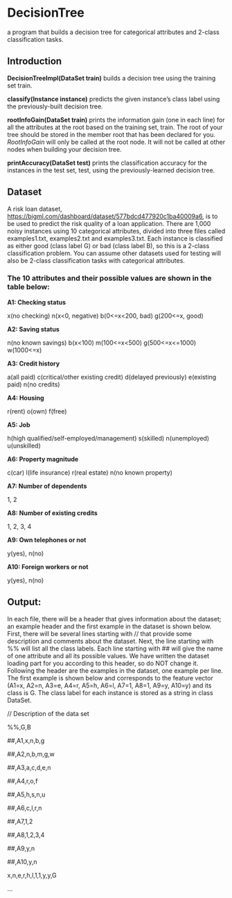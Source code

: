 # DecisionTree
a program that builds a decision tree for categorical attributes and 2-class classification tasks.

## Introduction

**DecisionTreeImpl(DataSet train)** builds a decision tree using the training set train.

**classify(Instance instance)** predicts the given instance’s class label using the previously-built decision tree.

**rootInfoGain(DataSet train)** prints the information gain (one in each line) for all the attributes at the root based on the training set, train. The root of your tree should be stored in the member root that has been declared for you. *RootInfoGain* will only be called at the root node. It will not be called at other nodes when building your decision tree.

**printAccuracy(DataSet test)** prints the classification accuracy for the instances in the test set, test, using the previously-learned decision tree.

## Dataset
A risk loan dataset, https://bigml.com/dashboard/dataset/577bdcd477920c1ba40009a6, is to be used to predict the risk quality of a loan application. There are 1,000 noisy instances using 10 categorical attributes, divided into three files called examples1.txt, examples2.txt and examples3.txt. Each instance is classified as either good (class label G) or bad (class label B), so this is a 2-class classification problem. You can assume other datasets used for testing will also be 2-class classification tasks with categorical attributes. 

### The 10 attributes and their possible values are shown in the table below:

**A1: Checking status**

x(no checking) 
n(x<0, negative)
b(0<=x<200, bad)
g(200<=x, good)

**A2: Saving status**

n(no known savings)
b(x<100)
m(100<=x<500)
g(500<=x<=1000)
w(1000<=x)

**A3: Credit history**

a(all paid)
c(critical/other existing credit)
d(delayed previously)
e(existing paid)
n(no credits)

**A4: Housing**

r(rent)
o(own)
f(free)

**A5: Job**

h(high qualified/self-employed/management)
s(skilled)
n(unemployed)
u(unskilled)

**A6: Property magnitude**

c(car)
l(life insurance)
r(real estate)
n(no known property)

**A7: Number of dependents**

1, 2

**A8: Number of existing credits**

1, 2, 3, 4

**A9: Own telephones or not**

y(yes), n(no)

**A10: Foreign workers or not**

y(yes), n(no)

## Output:

In each file, there will be a header that gives information about the dataset; an example header and the first example in the dataset is shown below. First, there will be several lines starting with // that provide some description and comments about the dataset. Next, the line starting with %% will list all the class labels. Each line starting with ## will give the name of one attribute and all its possible values. We have written the dataset loading part for you according to this header, so do NOT change it. Following the header are the examples in the dataset, one example per line. The first example is shown below and corresponds to the feature vector (A1=x, A2=n, A3=e, A4=r, A5=h, A6=l, A7=1, A8=1, A9=y, A10=y) and its class is G. The class label for each instance is stored as a string in class DataSet.

// Description of the data set

%%,G,B

##,A1,x,n,b,g

##,A2,n,b,m,g,w

##,A3,a,c,d,e,n

##,A4,r,o,f

##,A5,h,s,n,u

##,A6,c,l,r,n

##,A7,1,2

##,A8,1,2,3,4

##,A9,y,n

##,A10,y,n

x,n,e,r,h,l,1,1,y,y,G

…









